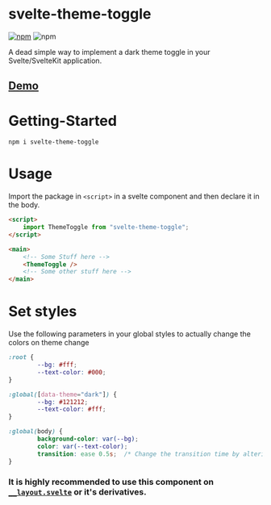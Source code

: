 # svelte-theme-toggle 

[![npm](https://img.shields.io/npm/v/svelte-theme-toggle)](https://www.npmjs.com/package/svelte-theme-toggle)
![npm](https://img.shields.io/npm/dt/svelte-theme-toggle?label=Downloads)

A dead simple way to implement a dark theme toggle in your Svelte/SvelteKit application. 

## [Demo](https://replit.com/@meetmistry0/SvelteThemeToggle)

# Getting-Started
```
npm i svelte-theme-toggle
```

# Usage

Import the package in `<script>` in a svelte component and then declare it in the body.
```html
<script>
	import ThemeToggle from "svelte-theme-toggle";
</script>

<main>
	<!-- Some Stuff here -->
	<ThemeToggle />
	<!-- Some other stuff here -->
</main>
```

# Set styles

Use the following parameters in your global styles to actually change the colors on theme change
```css
:root {
        --bg: #fff;
        --text-color: #000;
}

:global([data-theme="dark"]) {
        --bg: #121212;
        --text-color: #fff;
}

:global(body) {
        background-color: var(--bg);
        color: var(--text-color);
        transition: ease 0.5s;  /* Change the transition time by altering this property */
}
```

### It is highly recommended to use this component on [`__layout.svelte`](https://kit.svelte.dev/docs#layouts) or it's derivatives.